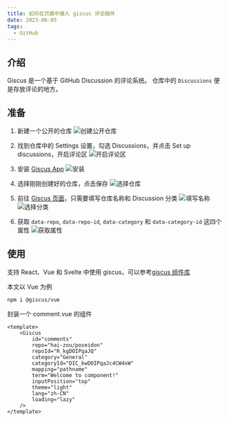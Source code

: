```yaml
---
title: 如何在页面中接入 giscus 评论插件
date: 2023-06-05
tags:
  - GitHub
---
```


## 介绍

Giscus 是一个基于 GitHub Discussion 的评论系统。
仓库中的 `Discussions` 便是存放评论的地方。

## 准备

1. 新建一个公开的仓库
   ![创建公开仓库](/images/giscus_1.webp)

2. 找到仓库中的 Settings 设置，勾选 Discussions，并点击 Set up discussions，开启评论区
   ![开启评论区](/images/giscus_2.webp)

3. 安装 [Giscus App](https://github.com/apps/giscus)
   ![安装](/images/giscus_3.webp)

4. 选择刚刚创建好的仓库，点击保存
   ![选择仓库](/images/giscus_4.webp)

5. 前往 [Giscus 页面](https://giscus.app/zh-CN)，只需要填写仓库名称和 Discussion 分类
   ![填写名称](/images/giscus_5.webp)
   ![选择分类](/images/giscus_6.webp)

6. 获取 `data-repo`, `data-repo-id`, `data-category` 和 `data-category-id` 这四个属性
   ![获取属性](/images/giscus_7.webp)

## 使用

支持 React、Vue 和 Svelte 中使用 giscus，可以参考[giscus 组件库](https://github.com/giscus/giscus-component)

本文以 Vue 为例

```bash
npm i @giscus/vue
```

封装一个 comment.vue 的组件

```vue
<template>
    <Giscus
        id="comments"
        repo="hai-zou/poseidon"
        repoId="R_kgDOIPqaJQ"
        category="General"
        categoryId="DIC_kwDOIPqaJc4CW4xW"
        mapping="pathname"
        term="Welcome to component!"
        inputPosition="top"
        theme="light"
        lang="zh-CN"
        loading="lazy"
    />
</template>
```
